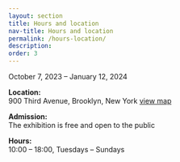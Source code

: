 ```yaml
---
layout: section
title: Hours and location
nav-title: Hours and location
permalink: /hours-location/
description:
order: 3
---
```


<div class="padding-y-2 bg-base-lightest padding-105 tablet:padding-3 font-sans-sm tablet:font-sans-md display-inline-block radius-sm">
  <p>October 7, 2023 – January 12, 2024</p>

  <p><strong>Location:</strong><br/>900 Third Avenue, Brooklyn, New York <a class="padding-x-1 text-no-underline" href="https://www.google.com/maps/place/Chiesa+di+Santa+Maria+delle+Penitenti/@45.4466971,12.3191778,15z/data=!4m5!3m4!1s0x0:0x437fff37a25c9ba4!8m2!3d45.4466971!4d12.3191778?shorturl=1"><span class="hover:border-bottom-2px">view map</span> <i class="fas fa-map-marked-alt"></i></a></p>

  <p><strong>Admission:</strong><br/>The exhibition is free and open to the public</p>

  <p><strong>Hours:</strong><br/>10:00 – 18:00, Tuesdays – Sundays</p>

</div>
